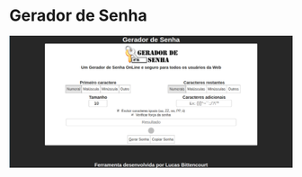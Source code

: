 # Gerador de Senha

<p align="center" >
  <img title="Gerador de Senha" src="./images/gerador_de_senha.png" />
</p>